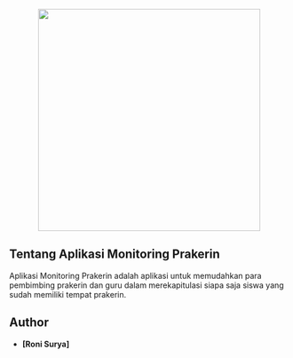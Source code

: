 <p align="center"><img src="https://res.cloudinary.com/dtfbvvkyp/image/upload/v1566331377/laravel-logolockup-cmyk-red.svg" width="400"></p>

## Tentang Aplikasi Monitoring Prakerin

Aplikasi Monitoring Prakerin adalah aplikasi untuk memudahkan para pembimbing prakerin dan guru dalam merekapitulasi siapa saja siswa yang sudah memiliki tempat prakerin.

## Author

- **[Roni Surya]**

